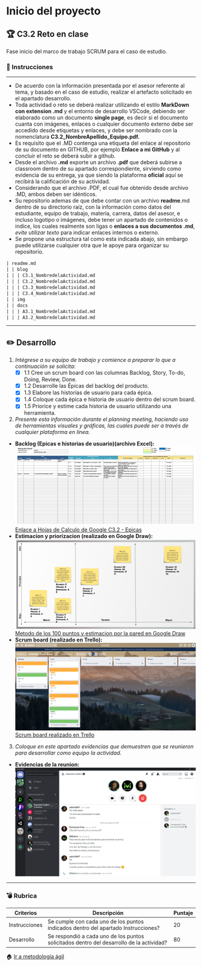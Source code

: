 # Inicio del proyecto

## :trophy: C3.2 Reto en clase

Fase inicio del marco de trabajo SCRUM para el caso de estudio.

### :blue_book: Instrucciones
___

- De acuerdo con la información presentada por el asesor referente al tema, y basado en el caso de estudio, realizar el artefacto solicitado en el apartado desarrollo.
- Toda actividad o reto se deberá realizar utilizando el estilo **MarkDown con extension .md** y el entorno de desarrollo VSCode, debiendo ser elaborado como un documento **single page**, es decir si el documento cuanta con imágenes, enlaces o cualquier documento externo debe ser accedido desde etiquetas y enlaces, y debe ser nombrado con la nomenclatura **C3.2_NombreApellido_Equipo.pdf.**
- Es requisito que el .MD contenga una etiqueta del enlace al repositorio de su documento en GITHUB, por ejemplo **Enlace a mi GitHub** y al concluir el reto se deberá subir a github.
- Desde el archivo **.md** exporte un archivo **.pdf** que deberá subirse a classroom dentro de su apartado correspondiente, sirviendo como evidencia de su entrega, ya que siendo la plataforma **oficial** aquí se recibirá la calificación de su actividad.
- Considerando que el archivo .PDF, el cual fue obtenido desde archivo .MD, ambos deben ser idénticos.
- Su repositorio ademas de que debe contar con un archivo **readme**.md dentro de su directorio raíz, con la información como datos del estudiante, equipo de trabajo, materia, carrera, datos del asesor, e incluso logotipo o imágenes, debe tener un apartado de contenidos o indice, los cuales realmente son ligas o **enlaces a sus documentos .md**, _evite utilizar texto_ para indicar enlaces internos o externo.
- Se propone una estructura tal como esta indicada abajo, sin embargo puede utilizarse cualquier otra que le apoye para organizar su repositorio.

``` 
| readme.md
| | blog
| | | C3.1_NombredelaActividad.md
| | | C3.2_NombredelaActividad.md
| | | C3.3_NombredelaActividad.md
| | | C3.4_NombredelaActividad.md
| | img
| | docs
| | | A3.1_NombredelaActividad.md
| | | A3.2_NombredelaActividad.md
```
___

## :pencil2: Desarrollo

1. _Intégrese a su equipo de trabajo y comience a preparar lo que a continuación se solicita:_
   - [x] 1.1 Cree un scrum board con las columnas Backlog, Story, To-do, Doing, Review, Done.
   - [x] 1.2 Desarrolle las Épicas del backlog del producto.
   - [x] 1.3 Elabore las historias de usuario para cada épica.
   - [x] 1.4 Coloque cada épica e historia de usuario dentro del scrum board.
   - [x] 1.5 Priorice y estime cada historia de usuario utilizando una herramienta.

2. _Presente esta información durante el planning meeting, haciendo uso de herramientas visuales y gráficas, las cuales puede ser a través de cualquier plataforma en linea._

- **Backlog (Epicas e historias de usuario)(archivo Excel):**
   ![](../img/C3.2/excel-backlog.png)
   [Enlace a Hojas de Calculo de Google C3.2 - Epicas](https://docs.google.com/spreadsheets/d/1txKfTyiH-_vK4LewWr2U_yb4dfLvKaBA2ViucwSgaUE/edit?usp=sharing)
- **Estimacion y priorizacion (realizado en Google Draw):**
  ![](../img/C3.2/estimacion-y-priorizacion.png)
  [Metodo de los 100 puntos y estimacion por la pared en Google Draw](https://docs.google.com/drawings/d/1xdi-lFsethrEk2Xi9iixdk7sfojJAnzBgiFQNDiuPAk/edit?usp=sharing)
- **Scrum board (realizado en Trello):**
  ![](../img/C3.2/scrum-board.png)
  [Scrum board realizado en Trello](https://trello.com/b/BbiqTsHz/supreme-scrum-board)

3. _Coloque en este apartado evidencias que demuestren que se reunieron para desarrollar como equipo la actividad._
-  **Evidencias de la reunion:**
![](../img/C3.2/evidencias.png)

___

### :bomb: Rubrica

| Criterios     | Descripción                                                                                  | Puntaje |
| ------------- | -------------------------------------------------------------------------------------------- | ------- |
| Instrucciones | Se cumple con cada uno de los puntos indicados dentro del apartado Instrucciones?            | 20 |
| Desarrollo    | Se respondió a cada uno de los puntos solicitados dentro del desarrollo de la actividad?     | 80      |

:house: [Ir a metodología ágil](../docs/D3.0_MetodologiaAgil.md)
